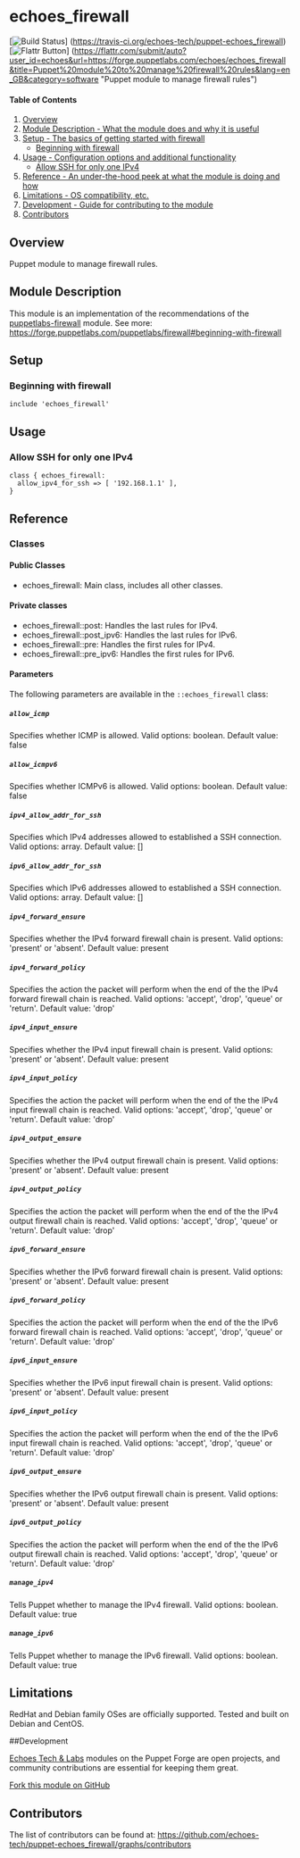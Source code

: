 # echoes_firewall

[![Build Status](https://travis-ci.org/echoes-tech/puppet-echoes_firewall.svg?branch=master)]
(https://travis-ci.org/echoes-tech/puppet-echoes_firewall)
[![Flattr Button](https://api.flattr.com/button/flattr-badge-large.png "Flattr This!")]
(https://flattr.com/submit/auto?user_id=echoes&url=https://forge.puppetlabs.com/echoes/echoes_firewall&title=Puppet%20module%20to%20manage%20firewall%20rules&lang=en_GB&category=software "Puppet module to manage firewall rules")

#### Table of Contents

1. [Overview](#overview)
2. [Module Description - What the module does and why it is useful](#module-description)
3. [Setup - The basics of getting started with firewall](#setup)
    * [Beginning with firewall](#beginning-with-firewall)
4. [Usage - Configuration options and additional functionality](#usage)
    * [Allow SSH for only one IPv4](#allow-ssh-for-only-one-ipv4)
5. [Reference - An under-the-hood peek at what the module is doing and how](#reference)
6. [Limitations - OS compatibility, etc.](#limitations)
7. [Development - Guide for contributing to the module](#development)
8. [Contributors](#contributors)

## Overview

Puppet module to manage firewall rules.

## Module Description

This module is an implementation of the recommendations of the [puppetlabs-firewall](https://forge.puppetlabs.com/puppetlabs/firewall) module.
See more: https://forge.puppetlabs.com/puppetlabs/firewall#beginning-with-firewall

## Setup

### Beginning with firewall

```puppet
include 'echoes_firewall'
```
## Usage

### Allow SSH for only one IPv4

```puppet
class { echoes_firewall:
  allow_ipv4_for_ssh => [ '192.168.1.1' ],
}
```

## Reference

### Classes

#### Public Classes

* echoes_firewall: Main class, includes all other classes.

#### Private classes

* echoes_firewall::post:      Handles the last rules for IPv4.
* echoes_firewall::post_ipv6: Handles the last rules for IPv6.
* echoes_firewall::pre:       Handles the first rules for IPv4.
* echoes_firewall::pre_ipv6:  Handles the first rules for IPv6.

#### Parameters

The following parameters are available in the `::echoes_firewall` class:

##### `allow_icmp`

Specifies whether ICMP is allowed. Valid options: boolean. Default value: false

##### `allow_icmpv6`

Specifies whether ICMPv6 is allowed. Valid options: boolean. Default value: false

##### `ipv4_allow_addr_for_ssh`

Specifies which IPv4 addresses allowed to established a SSH connection. Valid options: array. Default value: []

##### `ipv6_allow_addr_for_ssh`

Specifies which IPv6 addresses allowed to established a SSH connection. Valid options: array. Default value: []

##### `ipv4_forward_ensure`

Specifies whether the IPv4 forward firewall chain is present. Valid options: 'present' or 'absent'. Default value: present

##### `ipv4_forward_policy`

Specifies the action the packet will perform when the end of the the IPv4 forward firewall chain is reached. Valid options: 'accept', 'drop', 'queue' or 'return'. Default value: 'drop'

##### `ipv4_input_ensure`

Specifies whether the IPv4 input firewall chain is present. Valid options: 'present' or 'absent'. Default value: present

##### `ipv4_input_policy`

Specifies the action the packet will perform when the end of the the IPv4 input firewall chain is reached. Valid options: 'accept', 'drop', 'queue' or 'return'. Default value: 'drop'

##### `ipv4_output_ensure`

Specifies whether the IPv4 output firewall chain is present. Valid options: 'present' or 'absent'. Default value: present

##### `ipv4_output_policy`

Specifies the action the packet will perform when the end of the the IPv4 output firewall chain is reached. Valid options: 'accept', 'drop', 'queue' or 'return'. Default value: 'drop'

##### `ipv6_forward_ensure`

Specifies whether the IPv6 forward firewall chain is present. Valid options: 'present' or 'absent'. Default value: present

##### `ipv6_forward_policy`

Specifies the action the packet will perform when the end of the the IPv6 forward firewall chain is reached. Valid options: 'accept', 'drop', 'queue' or 'return'. Default value: 'drop'

##### `ipv6_input_ensure`

Specifies whether the IPv6 input firewall chain is present. Valid options: 'present' or 'absent'. Default value: present

##### `ipv6_input_policy`

Specifies the action the packet will perform when the end of the the IPv6 input firewall chain is reached. Valid options: 'accept', 'drop', 'queue' or 'return'. Default value: 'drop'

##### `ipv6_output_ensure`

Specifies whether the IPv6 output firewall chain is present. Valid options: 'present' or 'absent'. Default value: present

##### `ipv6_output_policy`

Specifies the action the packet will perform when the end of the the IPv6 output firewall chain is reached. Valid options: 'accept', 'drop', 'queue' or 'return'. Default value: 'drop'

##### `manage_ipv4`

Tells Puppet whether to manage the IPv4 firewall. Valid options: boolean. Default value: true

##### `manage_ipv6`

Tells Puppet whether to manage the IPv6 firewall. Valid options: boolean. Default value: true

## Limitations

RedHat and Debian family OSes are officially supported. Tested and built on Debian and CentOS.

##Development

[Echoes Tech & Labs](https://www.echoes.fr) modules on the Puppet Forge are open projects, and community contributions are essential for keeping them great.

[Fork this module on GitHub](https://github.com/echoes-tech/puppet-echoes_firewall/fork)

## Contributors

The list of contributors can be found at: https://github.com/echoes-tech/puppet-echoes_firewall/graphs/contributors
